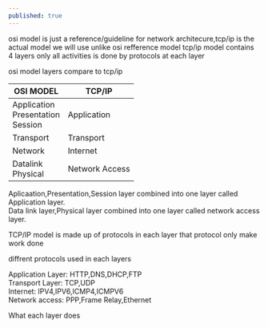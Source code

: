 ```yaml
---
published: true
---
```


osi model is just a reference/guideline for network architecure,tcp/ip is the actual model we will use
unlike osi refference model tcp/ip model  contains 4 layers only
all activities is done by protocols at each layer

osi model layers compare to tcp/ip

|OSI MODEL|TCP/IP|
|----|----|
|Application<br>Presentation<br>Session|Application|
|Transport|Transport|
|Network|Internet|
|Datalink<br>Physical|Network Access|

Aplicaation,Presentation,Session layer combined into one layer called Application layer.<br>
Data link layer,Physical layer combined into one layer called network access layer.<br>

TCP/IP model is made up of protocols in each layer
that protocol only make work done

diffrent protocols used in each layers

Application Layer: HTTP,DNS,DHCP,FTP<br>
Transport Layer: TCP,UDP<br>
Internet: IPV4,IPV6,ICMP4,ICMPV6<br>
Network access: PPP,Frame Relay,Ethernet<br>

What each layer does




